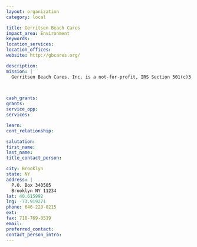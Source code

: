 ```yaml
---
layout: organization
category: local

title: Gerritsen Beach Cares
impact_area: Environment
keywords: 
location_services: 
location_offices: 
website: http://gbcares.org/

description: 
mission: |
  Gerritsen Beach Cares, Inc. is a not-for-profit, IRS Section 501(c)3 charitable organization, primarily conducting its operations in the peninsula known as Gerritsen Beach, Brooklyn, NY. The basic objective of the organization is to promote a clean environment to safely recreate and socialize. Our organizational activities affect areas along the southern Brooklyn and Queens waterfront communities. With a clean and safe environment, our southern Brooklyn and Queens communities can recreate and enjoy its surroundings without hazard. We are advocates of our cultural recreational areas, co-existing with other living species. 

  

cash_grants: 
grants: 
service_opp: 
services: 

learn: 
cont_relationship: 

salutation: 
first_name: 
last_name: 
title_contact_person: 

city: Brooklyn
state: NY
address: |
  P.O. Box 340505     
  Brooklyn NY 11234
lat: 40.615992
lng: -73.919271
phone: 646-220-8215
ext: 
fax: 718-769-0519
email: 
preferred_contact: 
contact_person_intro: 
---
```

